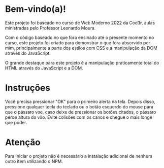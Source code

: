 # Bem-vindo(a)!

Este projeto foi baseado no curso de Web Moderno 2022 da Cod3r, aulas ministradas pelo Professor Leonardo Moura.

Com o código baseado no que fora ensinado até o presente momento no curso, este projeto foi criado para demonstrar o que fora absorvido por mim, principalmente a parte dos estilos com CSS e a manipulação da DOM através do JavaScript.

O grande destaque para este projeto é a manipulação praticamente total do HTML através do JavaScript e a DOM.

# Instruções

Você precisa pressionar "OK" para o primeiro alerta na tela. Depois disso, pressione qualquer tecla do teclado ou o botão esquerdo do mouse para que o pássaro voe, caso deixe de pressionar os botões citados, o pássaro perde altura do vôo. Evite colisões com os canos e chegue o mais longe que puder.

# Atenção

Para iniciar o projeto não é necessário a instalação adicional de nenhum outro item utilizando o NPM.